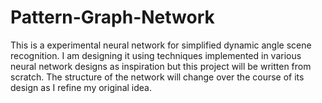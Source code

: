 # Pattern-Graph-Network
This is a experimental neural network for simplified dynamic angle scene recognition. I am designing it using techniques implemented in various neural network designs as inspiration but this project will be written from scratch. The structure of the network will change over the course of its design as I refine my original idea.
